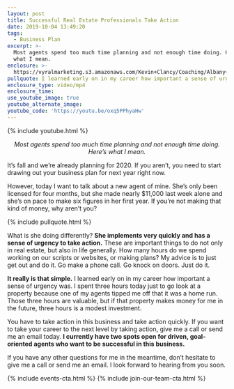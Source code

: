 ```yaml
---
layout: post
title: Successful Real Estate Professionals Take Action
date: 2019-10-04 13:49:20
tags:
  - Business Plan
excerpt: >-
  Most agents spend too much time planning and not enough time doing. Here’s
  what I mean.
enclosure: >-
  https://vyralmarketing.s3.amazonaws.com/Kevin+Clancy/Coaching/Albany+Real+Estate+Agent-+Take+Action.mp4
pullquote: I learned early on in my career how important a sense of urgency was.
enclosure_type: video/mp4
enclosure_time:
use_youtube_image: true
youtube_alternate_image:
youtube_code: 'https://youtu.be/oxq5PPhyaHw'
---
```


{% include youtube.html %}

<p style="text-align: center;"><em>Most agents spend too much time planning and not enough time doing. Here’s what I mean.</em></p>

It’s fall and we’re already planning for 2020. If you aren’t, you need to start drawing out your business plan for next year right now.&nbsp;

However, today I want to talk about a new agent of mine. She’s only been licensed for four months, but she made nearly $11,000 last week alone and she’s on pace to make six figures in her first year. If you’re not making that kind of money, why aren’t you?&nbsp;

{% include pullquote.html %}

What is she doing differently? **She implements very quickly and has a sense of urgency to take action.** These are important things to do not only in real estate, but also in life generally. How many hours do we spend working on our scripts or websites, or making plans? My advice is to just get out and do it. Go make a phone call. Go knock on doors. Just do it.

**It really is that simple.** I learned early on in my career how important a sense of urgency was. I spent three hours today just to go look at a property because one of my agents tipped me off that it was a home run. Those three hours are valuable, but if that property makes money for me in the future, three hours is a modest investment.&nbsp;

You have to take action in this business and take action quickly. If you want to take your career to the next level by taking action, give me a call or send me an email today. **I currently have two spots open for driven, goal-oriented agents who want to be successful in this business.**

If you have any other questions for me in the meantime, don’t hesitate to give me a call or send me an email. I look forward to hearing from you soon.

{% include events-cta.html %} {% include join-our-team-cta.html %}